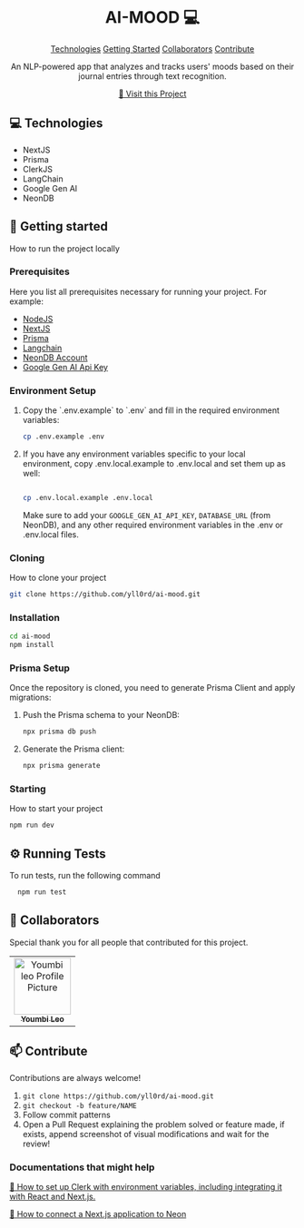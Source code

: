 <h1 align="center" style="font-weight: bold;">AI-MOOD 💻</h1>

<p align="center">
<a href="#tech">Technologies</a>
<a href="#started">Getting Started</a>
<a href="#colab">Collaborators</a>
<a href="#contribute">Contribute</a>
</p>

<p align="center">An NLP-powered app that analyzes and tracks users' moods based on their journal entries through text recognition.</p>

<p align="center">
<a href="https://github.com/">📱 Visit this Project</a>
</p>

<h2 id="technologies">💻 Technologies</h2>

- NextJS
- Prisma
- ClerkJS
- LangChain
- Google Gen AI
- NeonDB

<h2 id="started">🚀 Getting started</h2>

How to run the project locally

<h3>Prerequisites</h3>

Here you list all prerequisites necessary for running your project. For example:

- [NodeJS](https://nodejs.org/)
- [NextJS](https://github.com)
- [Prisma](https://www.prisma.io/orm)
- [Langchain](https://js.langchain.com/docs/)
- [NeonDB Account](https://neon.tech)
- [Google Gen AI Api Key](https://aistudio.google.com/)

<h3>Environment Setup</h3>

<ol>
<li>
Copy the `.env.example` to `.env` and fill in the required environment variables:

```bash
cp .env.example .env
```

</li>
<li>
If you have any environment variables specific to your local environment, copy .env.local.example to .env.local and set them up as well:

```bash

cp .env.local.example .env.local
```

Make sure to add your `GOOGLE_GEN_AI_API_KEY`, `DATABASE_URL` (from NeonDB), and any other required environment variables in the .env or .env.local files.
</li>
</ol>

<h3>Cloning</h3>

How to clone your project

```bash
git clone https://github.com/yll0rd/ai-mood.git
```

<h3>Installation</h3>

```bash
cd ai-mood
npm install
```

<h3>Prisma Setup</h3>

Once the repository is cloned, you need to generate Prisma Client and apply migrations:

<ol>
<li>
Push the Prisma schema to your NeonDB:

```bash
npx prisma db push
```

</li>
<li>
Generate the Prisma client:

```bash
npx prisma generate
```

</li>
</ol>
<h3>Starting</h3>

How to start your project

```bash
npm run dev
```

<h2 id="tests">⚙️ Running Tests</h2>

To run tests, run the following command

```bash
  npm run test
```

<h2 id="colab">🤝 Collaborators</h2>

<p>Special thank you for all people that contributed for this project.</p>
<table>
<tr>

<td align="center">
<a href="https://github.com/yll0rd">
<img src="https://avatars.githubusercontent.com/u/114886588?v=4 " width="100px;" alt="Youmbi leo Profile Picture"/><br>
<sub>
<b>Youmbi Leo</b>
</sub>
</a>
</td>

</tr>
</table>

<h2 id="contribute">📫 Contribute</h2>

Contributions are always welcome!

1. `git clone https://github.com/yll0rd/ai-mood.git`
2. `git checkout -b feature/NAME`
3. Follow commit patterns
4. Open a Pull Request explaining the problem solved or feature made, if exists, append screenshot of visual modifications and wait for the review!

<h3>Documentations that might help</h3>

[📝 How to  set up Clerk with environment variables, including integrating it with React and Next.js.](https://clerk.com/docs/quickstarts/nextjs)

[📝 How to connect a Next.js application to Neon](https://neon.tech/docs/guides/nextjs)
